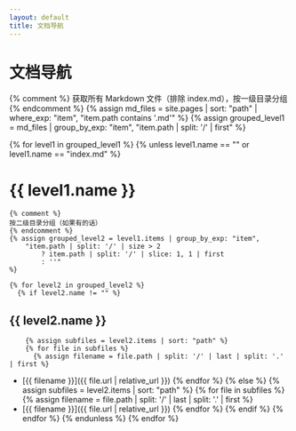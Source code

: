```yaml
---
layout: default
title: 文档导航
---
```


# 文档导航

{% comment %}
获取所有 Markdown 文件（排除 index.md），按一级目录分组
{% endcomment %}
{% assign md_files = site.pages 
    | sort: "path" 
    | where_exp: "item", "item.path contains '.md'" 
%}
{% assign grouped_level1 = md_files | group_by_exp: "item", "item.path | split: '/' | first" %}

{% for level1 in grouped_level1 %}
  {% unless level1.name == "" or level1.name == "index.md" %}
# {{ level1.name }}

    {% comment %}
    按二级目录分组（如果有的话）
    {% endcomment %}
    {% assign grouped_level2 = level1.items | group_by_exp: "item", 
        "item.path | split: '/' | size > 2 
            ? item.path | split: '/' | slice: 1, 1 | first 
            : ''" 
    %}

    {% for level2 in grouped_level2 %}
      {% if level2.name != "" %}
## {{ level2.name }}
        {% assign subfiles = level2.items | sort: "path" %}
        {% for file in subfiles %}
          {% assign filename = file.path | split: '/' | last | split: '.' | first %}
- [{{ filename }}]({{ file.url | relative_url }})
        {% endfor %}
      {% else %}
        {% assign subfiles = level2.items | sort: "path" %}
        {% for file in subfiles %}
          {% assign filename = file.path | split: '/' | last | split: '.' | first %}
- [{{ filename }}]({{ file.url | relative_url }})
        {% endfor %}
      {% endif %}
    {% endfor %}
  {% endunless %}
{% endfor %}

